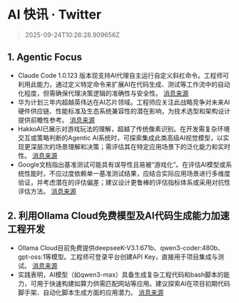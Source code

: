 # AI 快讯 · Twitter

> 2025-09-24T10:26:28.909656Z

## 1. Agentic Focus

- Claude Code 1.0.123 版本现支持AI代理自主运行自定义斜杠命令。工程师可利用此能力，通过定义特定命令来扩展AI在代码生成、测试等工作流中的自动化程度，但需确保代理决策逻辑的准确性与安全性。 [消息来源](https://x.com/iannuttall/status/1970698779549696230)
- 华为计划三年内超越英伟达在AI芯片领域。工程师应关注此战略竞争对未来AI硬件供应链、性能标准及生态系统兼容性的潜在影响，为技术选型和架构设计提供前瞻性参考。 [消息来源](https://x.com/CodeByPoonam/status/1970788324970479711)
- HakkoAI已展示对游戏玩法的理解，超越了传统像素识别。在开发需复杂环境交互或策略判断的Agentic AI系统时，可探索集成此类高级AI视觉模型，以实现更深层次的场景理解和决策；需评估其在特定应用场景下的泛化能力和实时性。 [消息来源](https://x.com/hasantoxr/status/1970763622721970260)
- Google文档指出基准测试可能具有误导性且易被“游戏化”。在评估AI模型或系统性能时，不应过度依赖单一基准测试结果，应结合实际应用场景进行多维度验证，并考虑潜在的评估偏差；建议设计更鲁棒的评估指标体系或采用对抗性评估方法。 [消息来源](https://x.com/aaditsh/status/1970754625784705302)

## 2. 利用Ollama Cloud免费模型及AI代码生成能力加速工程开发

- Ollama Cloud目前免费提供deepseeK-V3.1:671b、qwen3-coder:480b、gpt-oss:1等模型。工程师可登录平台创建API Key，直接用于项目集成与测试。 [消息来源](https://x.com/geekbb/status/1970749395743449321)
- 实践表明，AI模型（如qwen3-max）具备生成复杂工程代码和bash脚本的能力，可用于快速构建如算力供需匹配网站等应用。建议探索AI在项目初期代码脚手架、自动化脚本生成方面的应用潜力。 [消息来源](https://x.com/aigclink/status/1970745848603779556)

